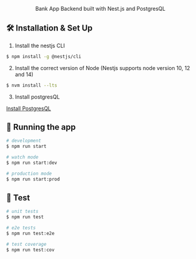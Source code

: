 <p align="center">
  Bank App Backend built with Nest.js and PostgresQL
</p>


## 🛠 Installation & Set Up
1. Install the nestjs CLI
  
```sh
$ npm install -g @nestjs/cli
```
2. Install the correct version of Node (Nestjs supports node version 10, 12 and 14)
   
```sh
$ nvm install --lts
```
3. Install postgresQL
   
[Install PostgresQL](https://www.postgresql.org/download/)


## 🚀 Running the app

```bash
# development
$ npm run start

# watch mode
$ npm run start:dev

# production mode
$ npm run start:prod
```

## 🚨 Test

```bash
# unit tests
$ npm run test

# e2e tests
$ npm run test:e2e

# test coverage
$ npm run test:cov
```